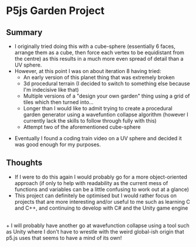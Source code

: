 # P5js Garden Project

## Summary

- I originally tried doing this with a cube-sphere (essentially 6 faces, arrange them as a cube, then force each vertex to be equidistant from the centre)
as this results in a much more even spread of detail than a UV sphere.
- However, at this point I was on about iteration 8 having tried:
    - An early version of this planet thing that was extremely broken
    - 3d procedural terrain (I decided to switch to something else because I'm indecisive like that)
    - Multiple versions of a "design your own garden" thing using a grid of tiles which then turned into...
    - Longer than I would like to admit trying to create a procedural garden generator using a wavefuntion collapse algorithm (however I currently lack the skills to follow through fully with this)
    - Attempt two of the aforementioned cube-sphere
+ Eventually I found a coding train video on a UV sphere and decided it was good enough for my purposes.

## Thoughts

+ If I were to do this again I would probably go for a more object-oriented approach (if only to help with readability as the current mess of functions and variables can be a little confusing to work out at a glance)
+ This project can definitely be optimised but I would rather focus on projects that are more interesting and/or useful to me such as learning C and C++, and continuing to develop with C# and the Unity game engine
<br>
+ I will probably have another go at wavefunction collapse using a tool such as Unity where I don't have to wrestle with the weird global-ish origin that p5.js uses that seems to have a mind of its own!
